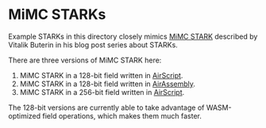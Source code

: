 # MiMC STARKs
Example STARKs in this directory closely mimics [MiMC STARK](https://vitalik.ca/general/2018/07/21/starks_part_3.html) described by Vitalik Buterin in his blog post series about STARKs.

There are three versions of MiMC STARK here:
1. MiMC STARK in a 128-bit field written in [AirScript](https://github.com/GuildOfWeavers/AirScript).
2. MiMC STARK in a 128-bit field written in [AirAssembly](https://github.com/GuildOfWeavers/AirAssembly).
3. MiMC STARK in a 256-bit field written in [AirScript](https://github.com/GuildOfWeavers/AirScript).

The 128-bit versions are currently able to take advantage of WASM-optimized field operations, which makes them much faster.